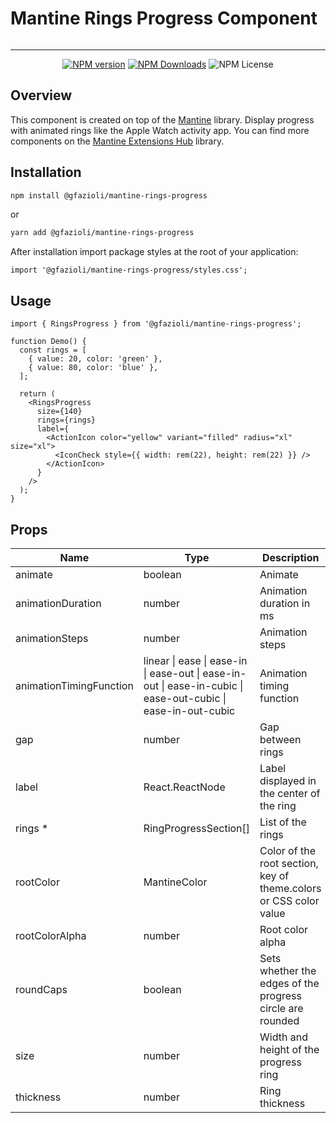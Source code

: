 # Mantine Rings Progress Component

<p align="center">
  <img alt="" src="https://github.com/gfazioli/mantine-rings-progress/assets/432181/d3752711-6bae-43bc-9f8c-8e5c7bfc21ba">

</p>

---

<div align="center">
  
  [![NPM version](https://img.shields.io/npm/v/%40gfazioli%2Fmantine-rings-progress?style=for-the-badge)](https://www.npmjs.com/package/@gfazioli/mantine-rings-progress)
  [![NPM Downloads](https://img.shields.io/npm/dm/%40gfazioli%2Fmantine-rings-progress?style=for-the-badge)](https://www.npmjs.com/package/@gfazioli/mantine-rings-progress)
  ![NPM License](https://img.shields.io/npm/l/%40gfazioli%2Fmantine-rings-progress?style=for-the-badge)

</div>

## Overview

This component is created on top of the [Mantine](https://mantine.dev/) library.
Display progress with animated rings like the Apple Watch activity app.
You can find more components on the [Mantine Extensions Hub](https://mantine-extensions.vercel.app/) library.

## Installation

```sh
npm install @gfazioli/mantine-rings-progress
```
or 

```sh
yarn add @gfazioli/mantine-rings-progress
```
After installation import package styles at the root of your application:

```tsx
import '@gfazioli/mantine-rings-progress/styles.css';
```

## Usage

```tsx
import { RingsProgress } from '@gfazioli/mantine-rings-progress';

function Demo() {
  const rings = [
    { value: 20, color: 'green' },
    { value: 80, color: 'blue' },
  ];

  return (
    <RingsProgress
      size={140}
      rings={rings}
      label={
        <ActionIcon color="yellow" variant="filled" radius="xl" size="xl">
          <IconCheck style={{ width: rem(22), height: rem(22) }} />
        </ActionIcon>
      }
    />
  );
}
```

## Props

| Name                      | Type                                 | Description                                                             |
|---------------------------|--------------------------------------|-------------------------------------------------------------------------|
| animate                   | boolean                              | Animate                                                                 |
| animationDuration         | number                               | Animation duration in ms                                                |
| animationSteps            | number                               | Animation steps                                                         |
| animationTimingFunction   | linear \| ease \| ease-in \| ease-out \| ease-in-out \| ease-in-cubic \| ease-out-cubic \| ease-in-out-cubic  | Animation timing function                                        |
| gap                       | number                               | Gap between rings                                                        |
| label                     | React.ReactNode                      | Label displayed in the center of the ring                                |
| rings *                   | RingProgressSection[]                 | List of the rings                                                        |
| rootColor                 | MantineColor                          | Color of the root section, key of theme.colors or CSS color value        |
| rootColorAlpha            | number                               | Root color alpha                                                         |
| roundCaps                 | boolean                              | Sets whether the edges of the progress circle are rounded                |
| size                      | number                               | Width and height of the progress ring                                     |
| thickness                 | number                               | Ring thickness                                                           |





